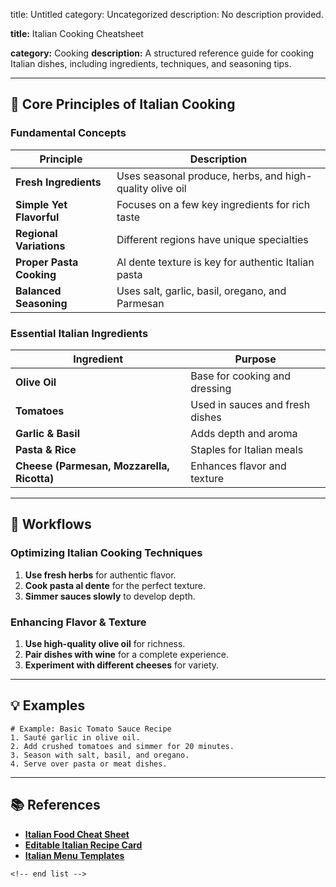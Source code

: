 title: Untitled
category: Uncategorized
description: No description provided.

**title:** Italian Cooking Cheatsheet

**category:** Cooking
**description:** A structured reference guide for cooking Italian dishes, including ingredients, techniques, and seasoning tips.

---

## 🍝 **Core Principles of Italian Cooking**

### **Fundamental Concepts**

| Principle                      | Description                                              |
| ------------------------------ | -------------------------------------------------------- |
| **Fresh Ingredients**    | Uses seasonal produce, herbs, and high-quality olive oil |
| **Simple Yet Flavorful** | Focuses on a few key ingredients for rich taste          |
| **Regional Variations**  | Different regions have unique specialties                |
| **Proper Pasta Cooking** | Al dente texture is key for authentic Italian pasta      |
| **Balanced Seasoning**   | Uses salt, garlic, basil, oregano, and Parmesan          |

### **Essential Italian Ingredients**

| Ingredient                                       | Purpose                         |
| ------------------------------------------------ | ------------------------------- |
| **Olive Oil**                              | Base for cooking and dressing   |
| **Tomatoes**                               | Used in sauces and fresh dishes |
| **Garlic & Basil**                         | Adds depth and aroma            |
| **Pasta & Rice**                           | Staples for Italian meals       |
| **Cheese (Parmesan, Mozzarella, Ricotta)** | Enhances flavor and texture     |

---

## 🔄 **Workflows**

### **Optimizing Italian Cooking Techniques**

1. **Use fresh herbs** for authentic flavor.
2. **Cook pasta al dente** for the perfect texture.
3. **Simmer sauces slowly** to develop depth.

### **Enhancing Flavor & Texture**

1. **Use high-quality olive oil** for richness.
2. **Pair dishes with wine** for a complete experience.
3. **Experiment with different cheeses** for variety.

---

## 💡 **Examples**

```plaintext
# Example: Basic Tomato Sauce Recipe
1. Sauté garlic in olive oil.  
2. Add crushed tomatoes and simmer for 20 minutes.  
3. Season with salt, basil, and oregano.  
4. Serve over pasta or meat dishes.  
```

---

## 📚 **References**

- **[Italian Food Cheat Sheet](https://cheatography.com/lizrinear/cheat-sheets/italian-food/)**
- **[Editable Italian Recipe Card](https://www.etsy.com/listing/1346161249/editable-printable-italian-recipe-card)**
- **[Italian Menu Templates](https://www.canva.com/menus/templates/italian/)**

```
<!-- end list -->
```